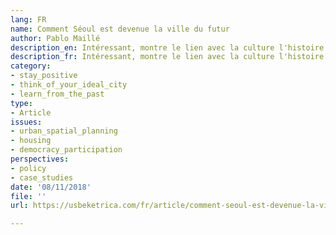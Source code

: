 ```yaml
---
lang: FR
name: Comment Séoul est devenue la ville du futur
author: Pablo Maillé
description_en: Intéressant, montre le lien avec la culture l'histoire en Corée
description_fr: Intéressant, montre le lien avec la culture l'histoire en Corée
category:
- stay_positive
- think_of_your_ideal_city
- learn_from_the_past
type:
- Article
issues:
- urban_spatial_planning
- housing
- democracy_participation
perspectives:
- policy
- case_studies
date: '08/11/2018'
file: ''
url: https://usbeketrica.com/fr/article/comment-seoul-est-devenue-la-ville-du-futur

---
```

